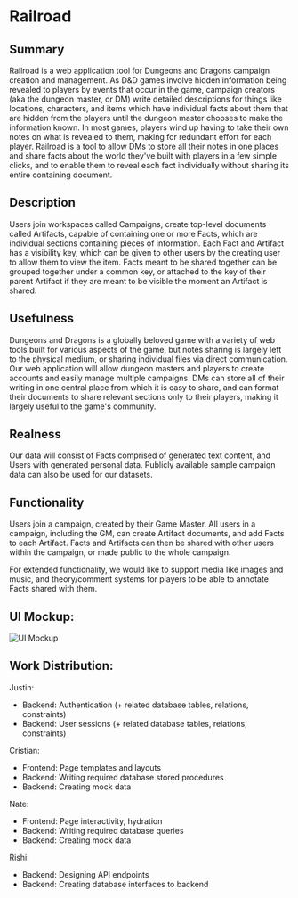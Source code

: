 # Railroad

## Summary

Railroad is a web application tool for Dungeons and Dragons campaign creation and management. As D&D games involve hidden information being revealed to players by events that occur in the game, campaign creators (aka the dungeon master, or DM) write detailed descriptions for things like locations, characters, and items which have individual facts about them that are hidden from the players until the dungeon master chooses to make the information known. In most games, players wind up having to take their own notes on what is revealed to them, making for redundant effort for each player. Railroad is a tool to allow DMs to store all their notes in one places and share facts about the world they've built with players in a few simple clicks, and to enable them to reveal each fact individually without sharing its entire containing document.

## Description

Users join workspaces called Campaigns, create top-level documents called Artifacts, capable of containing one or more Facts, which are individual sections containing pieces of information. Each Fact and Artifact has a visibility key, which can be given to other users by the creating user to allow them to view the item. Facts meant to be shared together can be grouped together under a common key, or attached to the key of their parent Artifact if they are meant to be visible the moment an Artifact is shared.

## Usefulness

Dungeons and Dragons is a globally beloved game with a variety of web tools built for various aspects of the game, but notes sharing is largely left to the physical medium, or sharing individual files via direct communication. Our web application will allow dungeon masters and players to create accounts and easily manage multiple campaigns. DMs can store all of their writing in one central place from which it is easy to share, and can format their documents to share relevant sections only to their players, making it largely useful to the game's community. 

## Realness

Our data will consist of Facts comprised of generated text content, and Users with generated personal data. Publicly available sample campaign data can also be used for our datasets.

## Functionality

Users join a campaign, created by their Game Master. All users in a campaign, including the GM, can create Artifact documents, and add Facts to each Artifact. Facts and Artifacts can then be shared with other users within the campaign, or made public to the whole campaign.

For extended functionality, we would like to support media like images and music, and theory/comment systems for players to be able to annotate Facts shared with them.

## UI Mockup:

![UI Mockup](https://user-images.githubusercontent.com/78306706/192434694-8a387cba-166d-4624-a4b2-3533e5641f6f.png)


## Work Distribution:

Justin:
* Backend: Authentication (+ related database tables, relations, constraints)
* Backend: User sessions (+ related database tables, relations, constraints)

Cristian:
* Frontend: Page templates and layouts
* Backend: Writing required database stored procedures
* Backend: Creating mock data

Nate:
* Frontend: Page interactivity, hydration
* Backend: Writing required database queries
* Backend: Creating mock data

Rishi: 
* Backend: Designing API endpoints
* Backend: Creating database interfaces to backend
